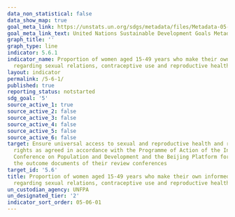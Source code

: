```yaml
---
data_non_statistical: false
data_show_map: true
goal_meta_link: https://unstats.un.org/sdgs/metadata/files/Metadata-05-06-01.pdf
goal_meta_link_text: United Nations Sustainable Development Goals Metadata (pdf 634kB)
graph_title: ''
graph_type: line
indicator: 5.6.1
indicator_name: Proportion of women aged 15-49 years who make their own informed decisions
  regarding sexual relations, contraceptive use and reproductive health care
layout: indicator
permalink: /5-6-1/
published: true
reporting_status: notstarted
sdg_goal: '5'
source_active_1: true
source_active_2: false
source_active_3: false
source_active_4: false
source_active_5: false
source_active_6: false
target: Ensure universal access to sexual and reproductive health and reproductive
  rights as agreed in accordance with the Programme of Action of the International
  Conference on Population and Development and the Beijing Platform for Action and
  the outcome documents of their review conferences
target_id: '5.6'
title: Proportion of women aged 15-49 years who make their own informed decisions
  regarding sexual relations, contraceptive use and reproductive health care
un_custodian_agency: UNFPA
un_designated_tier: '2'
indicator_sort_order: 05-06-01
---
```

